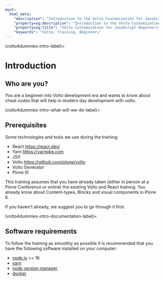 ```yaml
---
myst:
  html_meta:
    "description": "Introduction to the Volto Customization for JavaScript Beginners Training Documentation"
    "property=og:description": "Introduction to the Volto Customization for JavaScript Beginners Training Documentation"
    "property=og:title": "Volto Customization for JavaScript Beginners"
    "keywords": "Volto, Training, Beginners"
---
```


(volto4dummies-intro-label)=

# Introduction

## Who are you?

You are a beginner into Volto development era and wants to know about cheat codes that will help in modern day development with volto.

(volto4dummies-intro-what-will-we-do-label)=

## Prerequisites

Some technologies and tools we use during the training:

- React <https://react.dev/>
- Yarn <https://yarnpkg.com>
- JSX
- Volto <https://github.com/plone/volto>
- Volto Generator
- Plone 6!

This training assumes that you have already taken (either in person at a Plone Conference or online) the existing Volto and React training. You already know about Content-types, Blocks and visual components in Plone 6.

If you haven't already, we suggest you to go through it first.

(volto4dummies-intro-documentation-label)=

## Software requirements

To follow the training as smoothly as possible it is recommended that you have the following software installed on your computer:

- [node.js](https://nodejs.org/en/) >= 16
- [yarn](https://yarnpkg.com/getting-started/install)
- [node version manager](https://github.com/nvm-sh/nvm)
- [docker](https://www.docker.com/get-started/)
